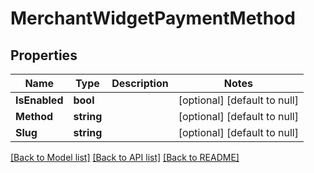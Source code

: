 # MerchantWidgetPaymentMethod

## Properties
Name | Type | Description | Notes
------------ | ------------- | ------------- | -------------
**IsEnabled** | **bool** |  | [optional] [default to null]
**Method** | **string** |  | [optional] [default to null]
**Slug** | **string** |  | [optional] [default to null]

[[Back to Model list]](../README.md#documentation-for-models) [[Back to API list]](../README.md#documentation-for-api-endpoints) [[Back to README]](../README.md)

